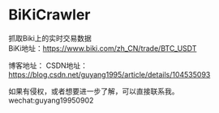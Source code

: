 # BiKiCrawler
抓取Biki上的实时交易数据  
BiKi地址：https://www.biki.com/zh_CN/trade/BTC_USDT  


博客地址：
CSDN地址：https://blog.csdn.net/guyang1995/article/details/104535093  



如果有侵权，或者想要进一步了解，可以直接联系我。  
wechat:guyang19950902

